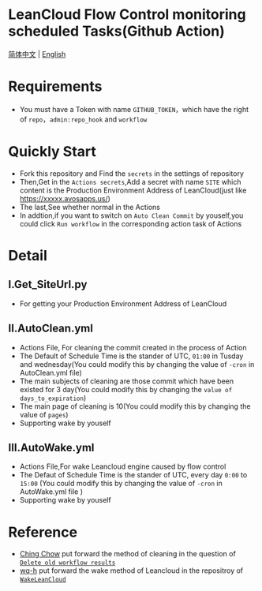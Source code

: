 # LeanCloud Flow Control monitoring scheduled Tasks(Github Action)
[简体中文](https://github.com/ReverseSacle/Auto_Wake_LeanCloud/blob/main/README.md) | [English](https://github.com/ReverseSacle/Auto_Wake_LeanCloud/blob/main/README_EN.md)

# Requirements
+ You must have a Token with name  `GITHUB_TOKEN`，which have the right of `repo`，`admin:repo_hook` and `workflow`

# Quickly Start
+ Fork this repository and Find the `secrets` in the settings of repository
+ Then,Get in the `Actions secrets`,Add a secret with name `SITE` which content is the Production Environment Address of LeanCloud(just like https://xxxxx.avosapps.us/)
+ The last,See whether normal in the Actions
+ In addtion,if you want to switch on `Auto Clean Commit` by youself,you could click `Run workflow` in the corresponding action task of Actions

# Detail
## Ⅰ.Get_SiteUrl.py
+ For getting your Production Environment Address of LeanCloud

## Ⅱ.AutoClean.yml
+ Actions File, For cleaning the commit created in the process of Action
+ The Default of Schedule Time is the stander of UTC, `01:00` in Tusday and wednesday(You could modify this by changing the value of `-cron` in AutoClean.yml file)
+ The main subjects of cleaning are those commit which have been existed for 3 day(You could modify this by changing the `value of days_to_expiration`)
+ The main page of cleaning is 10(You could modify this by changing the value of `pages`)
+ Supporting wake by youself

## Ⅲ.AutoWake.yml
+ Actions File,For wake Leancloud engine caused by flow control
+ The Defaut of Schedule Time is the stander of UTC, every day `0:00` to `15:00` (You could modify this by changing the value of `-cron` in AutoWake.yml file )
+ Supporting wake by youself


# Reference
+ [Ching Chow](https://github.com/chingc) put forward the method of cleaning in the question of [`Delete old workflow results`](https://github.community/t/delete-old-workflow-results/16152/2)
+ [wq-h](https://github.com/wq-h) put forward the wake method of Leancloud in the repositroy of [`WakeLeanCloud`](https://github.com/wq-h/WakeLeanCloud)

